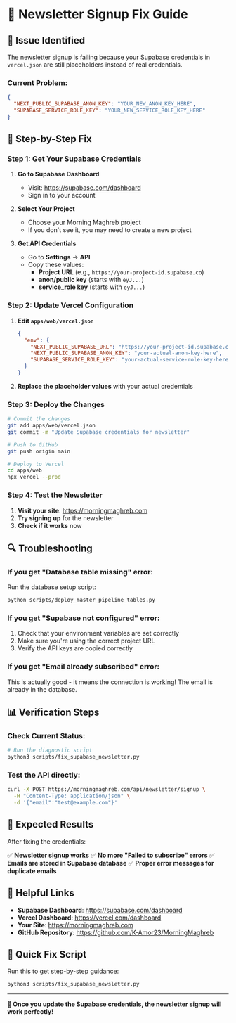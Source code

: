 # 🔧 Newsletter Signup Fix Guide

## 🚨 Issue Identified

The newsletter signup is failing because your Supabase credentials in `vercel.json` are still placeholders instead of real credentials.

### Current Problem:
```json
{
  "NEXT_PUBLIC_SUPABASE_ANON_KEY": "YOUR_NEW_ANON_KEY_HERE",
  "SUPABASE_SERVICE_ROLE_KEY": "YOUR_NEW_SERVICE_ROLE_KEY_HERE"
}
```

## 🔧 Step-by-Step Fix

### Step 1: Get Your Supabase Credentials

1. **Go to Supabase Dashboard**
   - Visit: https://supabase.com/dashboard
   - Sign in to your account

2. **Select Your Project**
   - Choose your Morning Maghreb project
   - If you don't see it, you may need to create a new project

3. **Get API Credentials**
   - Go to **Settings** → **API**
   - Copy these values:
     - **Project URL** (e.g., `https://your-project-id.supabase.co`)
     - **anon/public key** (starts with `eyJ...`)
     - **service_role key** (starts with `eyJ...`)

### Step 2: Update Vercel Configuration

1. **Edit `apps/web/vercel.json`**
   ```json
   {
     "env": {
       "NEXT_PUBLIC_SUPABASE_URL": "https://your-project-id.supabase.co",
       "NEXT_PUBLIC_SUPABASE_ANON_KEY": "your-actual-anon-key-here",
       "SUPABASE_SERVICE_ROLE_KEY": "your-actual-service-role-key-here"
     }
   }
   ```

2. **Replace the placeholder values** with your actual credentials

### Step 3: Deploy the Changes

```bash
# Commit the changes
git add apps/web/vercel.json
git commit -m "Update Supabase credentials for newsletter"

# Push to GitHub
git push origin main

# Deploy to Vercel
cd apps/web
npx vercel --prod
```

### Step 4: Test the Newsletter

1. **Visit your site**: https://morningmaghreb.com
2. **Try signing up** for the newsletter
3. **Check if it works** now

## 🔍 Troubleshooting

### If you get "Database table missing" error:

Run the database setup script:
```bash
python scripts/deploy_master_pipeline_tables.py
```

### If you get "Supabase not configured" error:

1. Check that your environment variables are set correctly
2. Make sure you're using the correct project URL
3. Verify the API keys are copied correctly

### If you get "Email already subscribed" error:

This is actually good - it means the connection is working! The email is already in the database.

## 📊 Verification Steps

### Check Current Status:
```bash
# Run the diagnostic script
python3 scripts/fix_supabase_newsletter.py
```

### Test the API directly:
```bash
curl -X POST https://morningmaghreb.com/api/newsletter/signup \
  -H "Content-Type: application/json" \
  -d '{"email":"test@example.com"}'
```

## 🎯 Expected Results

After fixing the credentials:

✅ **Newsletter signup works**
✅ **No more "Failed to subscribe" errors**
✅ **Emails are stored in Supabase database**
✅ **Proper error messages for duplicate emails**

## 🔗 Helpful Links

- **Supabase Dashboard**: https://supabase.com/dashboard
- **Vercel Dashboard**: https://vercel.com/dashboard
- **Your Site**: https://morningmaghreb.com
- **GitHub Repository**: https://github.com/K-Amor23/MorningMaghreb

## 🚀 Quick Fix Script

Run this to get step-by-step guidance:
```bash
python3 scripts/fix_supabase_newsletter.py
```

---

**🎉 Once you update the Supabase credentials, the newsletter signup will work perfectly!** 
